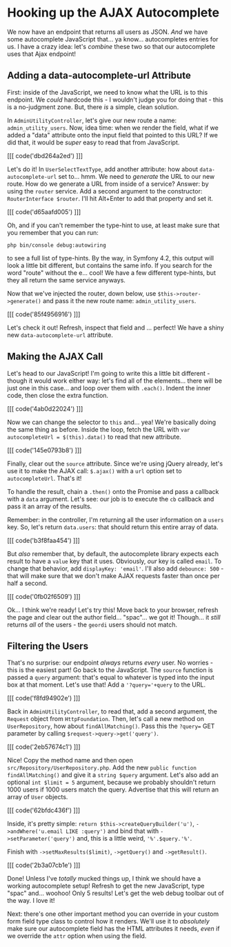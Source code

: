 # Hooking up the AJAX Autocomplete

We now have an endpoint that returns all users as JSON. *And* we have some
autocomplete JavaScript that... ya know... autocompletes entries for us. I have
a crazy idea: let's *combine* these two so that our autocomplete uses that Ajax
endpoint!

## Adding a data-autocomplete-url Attribute

First: inside of the JavaScript, we need to know what the URL is to this endpoint.
We *could* hardcode this - I wouldn't judge you for doing that - this is a no-judgment
zone. But, there *is* a simple, clean solution.

In `AdminUtilityController`, let's give our new route a name: `admin_utility_users`.
Now, idea time: when we render the field, what if we added a "data" attribute onto
the input field that pointed to this URL? If we did that, it would be *super* easy
to read that from JavaScript.

[[[ code('dbd264a2ed') ]]]

Let's do it! In `UserSelectTextType`, add another attribute: how about
`data-autocomplete-url` set to... hmm. We need to *generate* the URL to our new
route. How do we generate a URL from inside of a service? Answer: by using the
`router` service. Add a second argument to the constructor: `RouterInterface $router`.
I'll hit Alt+Enter to add that property and set it.

[[[ code('d65aafd005') ]]]

Oh, and if you can't remember the type-hint to use, at least make sure that you
remember that you can run:

```terminal
php bin/console debug:autowiring
```

to see a full list of type-hints. By the way, in Symfony 4.2, this output will look
a little bit different, but contains the same info. If you search for the word "route"
without the e... cool! We have a few different type-hints, but they all return the
same service anyways.

Now that we've injected the router, down below, use `$this->router->generate()`
and pass it the new route name: `admin_utility_users`.

[[[ code('85f4956916') ]]]

Let's check it out! Refresh, inspect that field and ... perfect! We have a shiny new
`data-autocomplete-url` attribute.

## Making the AJAX Call

Let's head to our JavaScript! I'm going to write this a little bit different - though
it would work either way: let's find all of the elements... there will be just one
in this case... and loop over them with `.each()`. Indent the inner code, then
close the extra function. 

[[[ code('4ab0d22024') ]]]

Now we can change the selector to `this` and... yea! We're basically doing the
same thing as before. Inside the loop, fetch the URL with
`var autocompleteUrl = $(this).data()` to read that new attribute.

[[[ code('145e0793b8') ]]]

Finally, clear out the `source` attribute. Since we're using jQuery already, let's
use it to make the AJAX call: `$.ajax()` with a `url` option set to
`autocompleteUrl`. That's it!

To handle the result, chain a `.then()` onto the Promise and pass a callback
with a `data` argument. Let's see: our job is to execute the `cb` callback and
pass it an array of the results.

Remember: in the controller, I'm returning all the user information on a `users`
key. So, let's return `data.users`: that should return this entire array of
data.

[[[ code('b3f8faa454') ]]]

But *also* remember that, by default, the autocomplete library expects each result
to have a `value` key that it uses. Obviously, *our* key is called `email`. To change
that behavior, add `displayKey: 'email'`. I'll also add `debounce: 500` - that
will make sure that we don't make AJAX requests faster than once per half a second.

[[[ code('0fb02f6509') ]]]

Ok... I think we're ready! Let's try this! Move back to your browser, refresh
the page and clear out the author field... "spac"... we got it! Though... it *still*
returns *all* of the users - the `geordi` users should not match.

## Filtering the Users

That's no surprise: our endpoint *always* returns *every* user. No worries - this
is the easiest part! Go back to the JavaScript. The `source` function is passed a
`query` argument: that's equal to whatever is typed into the input box at that moment.
Let's use that! Add a `'?query='+query` to the URL.

[[[ code('f8fd94902e') ]]]

Back in `AdminUtilityController`, to read that, add a second argument, the
`Request` object from `HttpFoundation`. Then, let's call a new method on `UserRepository`,
how about `findAllMatching()`. Pass this the `?query=` GET parameter by calling
`$request->query->get('query')`.

[[[ code('2eb57674c1') ]]]

Nice! Copy the method name and then open `src/Repository/UserRepository.php`.
Add the new `public function findAllMatching()` and give it a `string $query`
argument. Let's also add an optional `int $limit = 5` argument, because we probably
shouldn't return 1000 users if 1000 users match the query. Advertise that this
will return an array of `User` objects.

[[[ code('62bfdc436f') ]]]

Inside, it's pretty simple: `return $this->createQueryBuilder('u')`,
`->andWhere('u.email LIKE :query')` and bind that with `->setParameter('query')`
and, this is a little weird, `'%'.$query.'%'`.

Finish with `->setMaxResults($limit)`, `->getQuery()` and `->getResult()`.

[[[ code('2b3a07cb1e') ]]]

Done! Unless I've *totally* mucked things up, I think we should have a working
autocomplete setup! Refresh to get the new JavaScript, type "spac" and... woohoo!
Only 5 results! Let's get the web debug toolbar out of the way. I love it!

Next: there's one other important method you can override in your custom form field
type class to control how it renders. We'll use it to *absolutely* make sure our
autocomplete field has the HTML attributes it needs, *even* if we override the
`attr` option when using the field.
